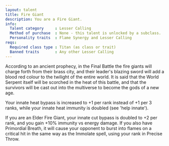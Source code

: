 ```yaml
---
layout: talent
title: Fire Giant
description: You are a Fire Giant.
info:
  Talent category     : Lesser Calling
  Method of purchase  : None - this talent is unlocked by a subclass.
  Personality traits  : Flame Synergy and Lesser Calling
reqs:
  Required class type : Titan (as class or trait)
  Banned traits       : Any other Lesser Calling
---
```


According to an ancient prophecy, in the Final Battle the fire giants will
charge forth from their brass city, and their leader's blazing sword will add
a blood red colour to the twilight of the entire world.  It is said that the
World Serpent itself will be scorched in the heat of this battle, and that the
survivors will be cast out into the multiverse to become the gods of a new age.

Your innate heat bypass is increased to +1 per rank instead of +1 per 3 ranks,
while your innate heat immunity is doubled (see 'help innate').

If you are an Elder Fire Giant, your innate cut bypass is doubled to +2 per
rank, and you gain +10% immunity vs energy damage.  If you also have Primordial
Breath, it will cause your opponent to burst into flames on a critical hit in
the same way as the Immolate spell, using your rank in Precise Throw.
